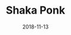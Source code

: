 ---
layout: post
title: Shaka Ponk
date: 2018-11-13
categories: upcoming
location: La Cigale
image: shakaponk2018.jpg
playlist: 111577883/artist/0VJIBKdqJygrupAxpSTk7q/dark
---